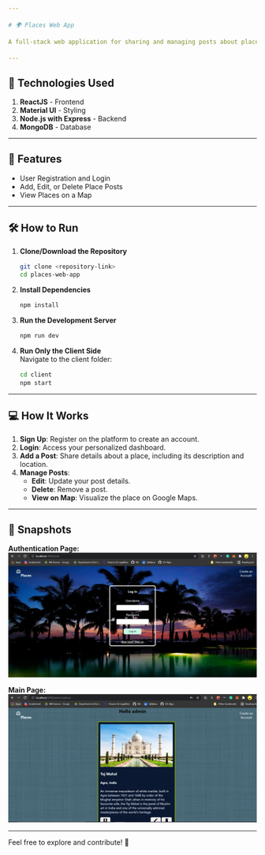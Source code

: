 ```yaml
---

# 🌍 Places Web App  

A full-stack web application for sharing and managing posts about places with map integration using the **Google Maps API**.  

---
```



## 🚀 Technologies Used  

1. **ReactJS** - Frontend  
2. **Material UI** - Styling  
3. **Node.js with Express** - Backend  
4. **MongoDB** - Database  

---


## 📖 Features  

- User Registration and Login  
- Add, Edit, or Delete Place Posts  
- View Places on a Map  

---


## 🛠️ How to Run  

1. **Clone/Download the Repository**  
   ```bash
   git clone <repository-link>
   cd places-web-app
   ```

2. **Install Dependencies**  
   ```bash
   npm install
   ```

3. **Run the Development Server**  
   ```bash
   npm run dev
   ```  

4. **Run Only the Client Side**  
   Navigate to the client folder:  
   ```bash
   cd client
   npm start
   ```  

---

## 💻 How It Works  

1. **Sign Up**: Register on the platform to create an account.  
2. **Login**: Access your personalized dashboard.  
3. **Add a Post**: Share details about a place, including its description and location.  
4. **Manage Posts**:  
   - **Edit**: Update your post details.  
   - **Delete**: Remove a post.  
   - **View on Map**: Visualize the place on Google Maps.  

---


## 📸 Snapshots  

**Authentication Page:**  
![Authentication Page](./images/auth.JPG)  

**Main Page:**  
![Main Page](./images/main.JPG)  

---

Feel free to explore and contribute! 🌟  


 
 
